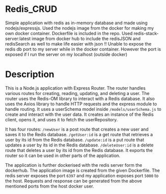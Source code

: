 # Redis_CRUD
Simple application with redis as in-memory database and made using nodejs/expressjs.
Used the nodejs image from the docker for making my own docker container. Dockerfile is included in the repo.
Used redis-stack-server:latest image from docker hub to include the redisJSON and redisSearch as well to make life easier with json !!
Unable to expose the redis db port to my server while in the docker container. However the port is exposed if I run the server on my localhost (outside docker)

# Description
This is a Node.js application with Express Router. The router handles various routes for creating, reading, updating, and deleting a user. The router uses the Redis-OM library to interact with a Redis database. It also uses the Axios library to handle HTTP requests and the express module to handle routing.
It uses a userSchema model inside `/models/userSchema.js` to create and interact with the user data.
It creates an instance of the Redis client, opens it, and uses it to fetch the userRepository.

It has four routes:
`/newUser` is a post route that creates a new user and saves it to the Redis database.
`/getUser:id` is a get route that retrieves a user by its id from the Redis database.
`/update:id` is a put route that updates a user by its id in the Redis database.
`/deleteUser:id` is a delete route that deletes a user by its id from the Redis database.
It exports the router so it can be used in other parts of the application.

The application is further dockerised with the redis server form the dockerhub. The application image is created from the given Dockerfile. The redis server exposes the port `6397` and my application exposes port `5000` to the host. Requests and response can be generated from the above mentioned ports from the host docker user.



